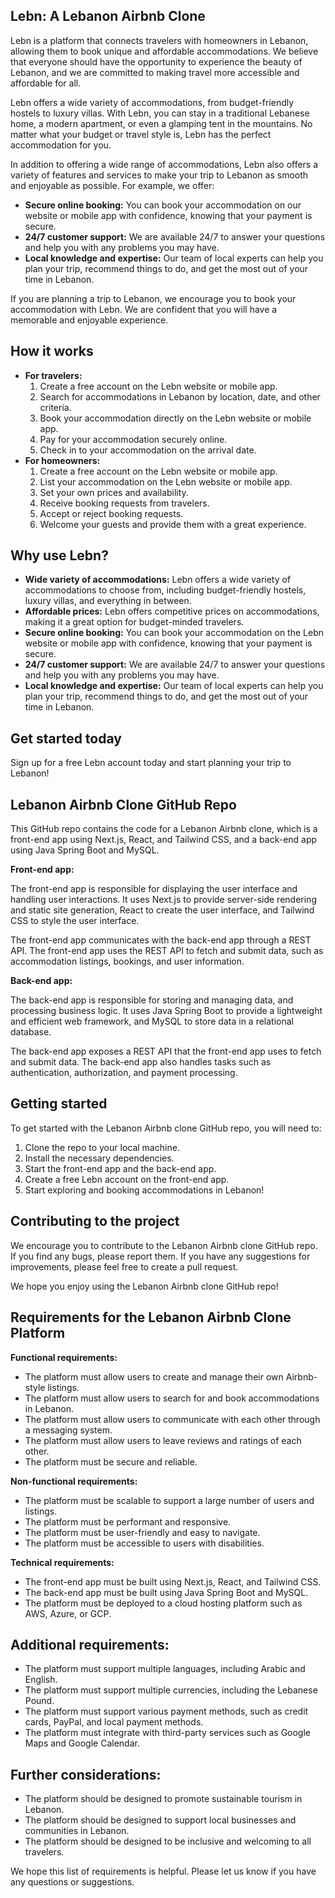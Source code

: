 ## Lebn: A Lebanon Airbnb Clone

Lebn is a platform that connects travelers with homeowners in Lebanon, allowing them to book unique and affordable accommodations. We believe that everyone should have the opportunity to experience the beauty of Lebanon, and we are committed to making travel more accessible and affordable for all.

Lebn offers a wide variety of accommodations, from budget-friendly hostels to luxury villas. With Lebn, you can stay in a traditional Lebanese home, a modern apartment, or even a glamping tent in the mountains. No matter what your budget or travel style is, Lebn has the perfect accommodation for you.

In addition to offering a wide range of accommodations, Lebn also offers a variety of features and services to make your trip to Lebanon as smooth and enjoyable as possible. For example, we offer:

* **Secure online booking:** You can book your accommodation on our website or mobile app with confidence, knowing that your payment is secure.
* **24/7 customer support:** We are available 24/7 to answer your questions and help you with any problems you may have.
* **Local knowledge and expertise:** Our team of local experts can help you plan your trip, recommend things to do, and get the most out of your time in Lebanon.

If you are planning a trip to Lebanon, we encourage you to book your accommodation with Lebn. We are confident that you will have a memorable and enjoyable experience.

## How it works

* **For travelers:**
    1. Create a free account on the Lebn website or mobile app.
    2. Search for accommodations in Lebanon by location, date, and other criteria.
    3. Book your accommodation directly on the Lebn website or mobile app.
    4. Pay for your accommodation securely online.
    5. Check in to your accommodation on the arrival date.
* **For homeowners:**
    1. Create a free account on the Lebn website or mobile app.
    2. List your accommodation on the Lebn website or mobile app.
    3. Set your own prices and availability.
    4. Receive booking requests from travelers.
    5. Accept or reject booking requests.
    6. Welcome your guests and provide them with a great experience.

## Why use Lebn?

* **Wide variety of accommodations:** Lebn offers a wide variety of accommodations to choose from, including budget-friendly hostels, luxury villas, and everything in between.
* **Affordable prices:** Lebn offers competitive prices on accommodations, making it a great option for budget-minded travelers.
* **Secure online booking:** You can book your accommodation on the Lebn website or mobile app with confidence, knowing that your payment is secure.
* **24/7 customer support:** We are available 24/7 to answer your questions and help you with any problems you may have.
* **Local knowledge and expertise:** Our team of local experts can help you plan your trip, recommend things to do, and get the most out of your time in Lebanon.

## Get started today

Sign up for a free Lebn account today and start planning your trip to Lebanon!

## Lebanon Airbnb Clone GitHub Repo

This GitHub repo contains the code for a Lebanon Airbnb clone, which is a front-end app using Next.js, React, and Tailwind CSS, and a back-end app using Java Spring Boot and MySQL.

**Front-end app:**

The front-end app is responsible for displaying the user interface and handling user interactions. It uses Next.js to provide server-side rendering and static site generation, React to create the user interface, and Tailwind CSS to style the user interface.

The front-end app communicates with the back-end app through a REST API. The front-end app uses the REST API to fetch and submit data, such as accommodation listings, bookings, and user information.

**Back-end app:**

The back-end app is responsible for storing and managing data, and processing business logic. It uses Java Spring Boot to provide a lightweight and efficient web framework, and MySQL to store data in a relational database.

The back-end app exposes a REST API that the front-end app uses to fetch and submit data. The back-end app also handles tasks such as authentication, authorization, and payment processing.

## Getting started

To get started with the Lebanon Airbnb clone GitHub repo, you will need to:

1. Clone the repo to your local machine.
2. Install the necessary dependencies.
3. Start the front-end app and the back-end app.
4. Create a free Lebn account on the front-end app.
5. Start exploring and booking accommodations in Lebanon!

## Contributing to the project

We encourage you to contribute to the Lebanon Airbnb clone GitHub repo. If you find any bugs, please report them. If you have any suggestions for improvements, please feel free to create a pull request.

We hope you enjoy using the Lebanon Airbnb clone GitHub repo!

## Requirements for the Lebanon Airbnb Clone Platform

**Functional requirements:**

* The platform must allow users to create and manage their own Airbnb-style listings.
* The platform must allow users to search for and book accommodations in Lebanon.
* The platform must allow users to communicate with each other through a messaging system.
* The platform must allow users to leave reviews and ratings of each other.
* The platform must be secure and reliable.

**Non-functional requirements:**

* The platform must be scalable to support a large number of users and listings.
* The platform must be performant and responsive.
* The platform must be user-friendly and easy to navigate.
* The platform must be accessible to users with disabilities.

**Technical requirements:**

* The front-end app must be built using Next.js, React, and Tailwind CSS.
* The back-end app must be built using Java Spring Boot and MySQL.
* The platform must be deployed to a cloud hosting platform such as AWS, Azure, or GCP.

## Additional requirements:

* The platform must support multiple languages, including Arabic and English.
* The platform must support multiple currencies, including the Lebanese Pound.
* The platform must support various payment methods, such as credit cards, PayPal, and local payment methods.
* The platform must integrate with third-party services such as Google Maps and Google Calendar.

## Further considerations:

* The platform should be designed to promote sustainable tourism in Lebanon.
* The platform should be designed to support local businesses and communities in Lebanon.
* The platform should be designed to be inclusive and welcoming to all travelers.

We hope this list of requirements is helpful. Please let us know if you have any questions or suggestions.
